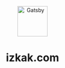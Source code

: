<p align="center">
  <a href="https://quizzical-euclid-762bca.netlify.app/">
    <img alt="Gatsby" src=".static/my-logo.png" width="80" />
  </a>
</p>
<h1 align="center">
 izkak.com
</h1>

